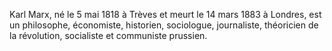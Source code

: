 Karl Marx, né le 5 mai 1818 à Trèves et meurt le 14 mars 1883 à Londres, est un philosophe, économiste, historien, sociologue, journaliste, théoricien de la révolution, socialiste et communiste prussien. 